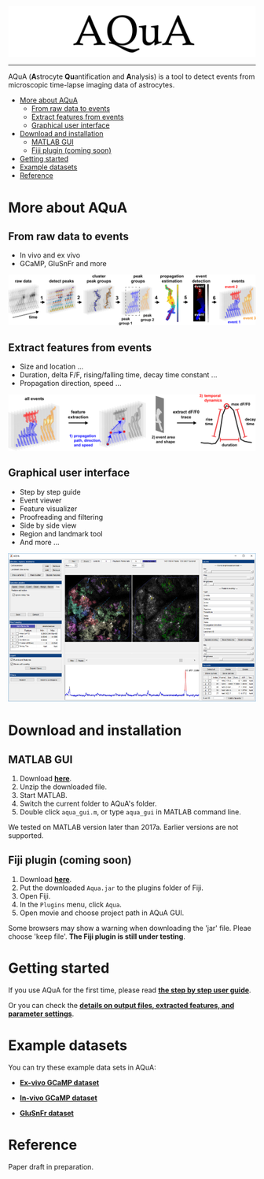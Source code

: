 ![AQuA Logo](img/logo1.png)

----------------------------------

AQuA (**A**strocyte **Qu**antification and **A**nalysis) is a tool to detect events from microscopic time-lapse imaging data of astrocytes.

- [More about AQuA](#more-about-aqua)
  - [From raw data to events](#from-raw-data-to-events)
  - [Extract features from events](#extract-features-from-events)
  - [Graphical user interface](#graphical-user-interface)
- [Download and installation](#download-and-installation)
  - [MATLAB GUI](#matlab-gui)
  - [Fiji plugin (coming soon)](#fiji-plugin-coming-soon)
- [Getting started](#getting-started)
- [Example datasets](#example-datasets)
- [Reference](#reference)

# More about AQuA
## From raw data to events
* In vivo and ex vivo
* GCaMP, GluSnFr and more

![Event detection pipeline of AQuA](img/pipeline.png)

## Extract features from events
* Size and location ...
* Duration, delta F/F, rising/falling time, decay time constant ...
* Propagation direction, speed ...

![Feature extraction](img/features.png)

## Graphical user interface
* Step by step guide
* Event viewer
* Feature visualizer
* Proofreading and filtering
* Side by side view
* Region and landmark tool
* And more ...

![User interface](img/gui1.png)

# Download and installation
## MATLAB GUI

1. Download **[here](https://github.com/freemanwyz/AQuA/archive/master.zip)**.
2. Unzip the downloaded file.
3. Start MATLAB.
4. Switch the current folder to AQuA's folder.
5. Double click `aqua_gui.m`, or type `aqua_gui` in MATLAB command line.

We tested on MATLAB version later than 2017a. Earlier versions are not supported.

## Fiji plugin (coming soon)

1. Download **[here]()**.
2. Put the downloaded `Aqua.jar` to the plugins folder of Fiji.
3. Open Fiji.
4. In the `Plugins` menu, click `Aqua`.
5. Open movie and choose project path in AQuA GUI.

Some browsers may show a warning when downloading the 'jar' file. Pleae choose 'keep file'.
**The Fiji plugin is still under testing**.

# Getting started
If you use AQuA for the first time, please read
**[the step by step user guide](https://drive.google.com/open?id=1T6vz8B8BgsnwMbcMZGXbs28GMrhx_9WY)**.

Or you can check the **[details on output files, extracted features, and parameter settings](https://drive.google.com/open?id=16jpUYZMDKJO29G3s3D3l8a7iKeQt_fY1)**.

# Example datasets
You can try these example data sets in AQuA:

* **[Ex-vivo GCaMP dataset](https://drive.google.com/open?id=1zkw3JdJpVpGtX8DtFC6gt-Q7v757ESwj)**

* **[In-vivo GCaMP dataset](https://drive.google.com/open?id=1hjvGF8NI-JnyNAnscbjocjQoVI7WM2SG)**

* **[GluSnFr dataset](https://drive.google.com/open?id=19-s8hQlIEQ2dv88PLmVGvjRvnedqNoGj)**

# Reference
Paper draft in preparation.

